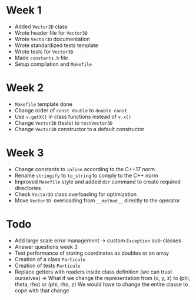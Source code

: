 # Week 1

- Added `Vector3D` class
- Wrote header file for `Vector3D`
- Wrote `Vector3D` documentation
- Wrote standardized tests template
- Wrote tests for `Vector3D`
- Made `constants.h` file
- Setup compilation and `Makefile`

# Week 2

- `Makefile` template done
- Change order of `const double` to `double const`
- Use `v.getX()` in class functions instead of `v.x()`
- Change `Vector3D` (tests) to `testVector3D`
- Change `Vector3D` constructor to a default constructor

# Week 3

- Change constants to `inline` according to the C++17 norm
- Rename `stringify` to `to_string` to comply to the C++ norm
- Improved `Makefile` style and added `dir` command to create required directories
- Check `Vector3D` class overloading for optimization
- Move `Vector3D `overloading from `__method__` directly to the operator

# Todo

- Add large scale error management -> custom `Exception` sub-classes
- Answer questions week 3
- Test performance of storing coordinates as doubles or an array
- Creation of a class `Particule`
- Creation of tests `Particule`
- Replace getters with readers inside class definition (we can trust ourselves)
		=> What if we change the representation
		   from (x, y, z) to (phi, theta, rho) or (phi, rho, z)
		   We would have to change the entire classe to cope with that change
